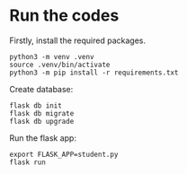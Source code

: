 # Run the codes

Firstly, install the required packages.

```
python3 -m venv .venv
source .venv/bin/activate
python3 -m pip install -r requirements.txt
```

Create database:
```
flask db init
flask db migrate
flask db upgrade
```

Run the flask app:
```
export FLASK_APP=student.py
flask run
```

